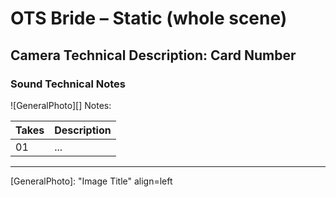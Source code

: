 # OTS Bride – Static (whole scene)

## Camera Technical Description: Card Number

### Sound Technical Notes

![GeneralPhoto][]
Notes: 

| Takes | Description |
|:---|:----|
| 01 | ... |

----


[GeneralPhoto]:  "Image Title" align=left
